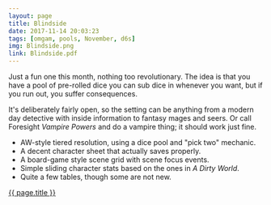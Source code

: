 ```yaml
---
layout: page
title: Blindside
date: 2017-11-14 20:03:23
tags: [omgam, pools, November, d6s]
img: Blindside.png
link: Blindside.pdf
---
```


Just a fun one this month, nothing too revolutionary. The idea is that you have a pool of pre-rolled dice you can sub dice in whenever you want, but if you run out, you suffer consequences.

It's deliberately fairly open, so the setting can be anything from a modern day detective with inside information to fantasy mages and seers. Or call Foresight *Vampire Powers* and do a vampire thing; it should work just fine.

* AW-style tiered resolution, using a dice pool and "pick two" mechanic.
* A decent character sheet that actually saves properly.
* A board-game style scene grid with scene focus events.
* Simple sliding character stats based on the ones in *A Dirty World*.
* Quite a few tables, though some are not new.

<div class="img_row">
	<a href="{{ site.baseurl }}/pdf/{{ page.link }}"><img class="col three" src="{{ site.baseurl }}/img/{{ page.img}}" alt="" title="{{ page.title }}"/></a>
</div>
<div class="col three caption">
	<a href="{{ site.baseurl }}/pdf/{{ page.link }}">{{ page.title }}</a>
</div>
